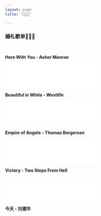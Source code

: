 ```yaml
---
layout: page
title: "🐷💍🐒" 

---
```


### 婚礼歌单🐷💍🐒

<br>

**Here With You - Asher Monroe**

<iframe frameborder="no" border="0" marginwidth="0" marginheight="0" width=auto height=78 src="//music.163.com/outchain/player?type=2&id=27583305&auto=0&height=66"></iframe>

**Beautiful in White - Westlife**

<iframe frameborder="no" border="0" marginwidth="0" marginheight="0" width=auto height=78 src="//music.163.com/outchain/player?type=2&id=29539085&auto=0&height=66"></iframe>

**Empire of Angels - Thomas Bergersen**

<iframe frameborder="no" border="0" marginwidth="0" marginheight="0" width=auto height=78 src="//music.163.com/outchain/player?type=2&id=29460377&auto=0&height=66"></iframe>

**Victory - Two Steps From Hell**

<iframe frameborder="no" border="0" marginwidth="0" marginheight="0" width=auto height=78 src="//music.163.com/outchain/player?type=2&id=31654455&auto=0&height=66"></iframe>

**今天 - 刘德华**

